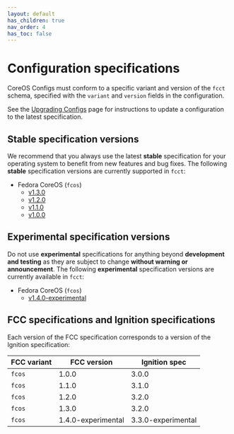 ```yaml
---
layout: default
has_children: true
nav_order: 4
has_toc: false
---
```


# Configuration specifications

CoreOS Configs must conform to a specific variant and version of the `fcct` schema, specified with the `variant` and `version` fields in the configuration.

See the [Upgrading Configs](migrating-configs.md) page for instructions to update a configuration to the latest specification.

## Stable specification versions

We recommend that you always use the latest **stable** specification for your operating system to benefit from new features and bug fixes. The following **stable** specification versions are currently supported in `fcct`:

- Fedora CoreOS (`fcos`)
  - [v1.3.0](config-fcos-v1_3.md)
  - [v1.2.0](config-fcos-v1_2.md)
  - [v1.1.0](config-fcos-v1_1.md)
  - [v1.0.0](config-fcos-v1_0.md)

## Experimental specification versions

Do not use **experimental** specifications for anything beyond **development and testing** as they are subject to change **without warning or announcement**. The following **experimental** specification versions are currently available in `fcct`:

- Fedora CoreOS (`fcos`)
  - [v1.4.0-experimental](config-fcos-v1_4-exp.md)

## FCC specifications and Ignition specifications

Each version of the FCC specification corresponds to a version of the Ignition specification:

| FCC variant | FCC version        | Ignition spec      |
|-------------|--------------------|--------------------|
| `fcos`      | 1.0.0              | 3.0.0              |
| `fcos`      | 1.1.0              | 3.1.0              |
| `fcos`      | 1.2.0              | 3.2.0              |
| `fcos`      | 1.3.0              | 3.2.0              |
| `fcos`      | 1.4.0-experimental | 3.3.0-experimental |
